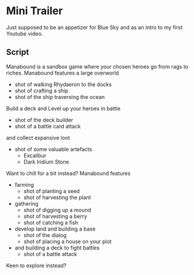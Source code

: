 # Mini Trailer
Just supposed to be an appetizer for Blue Sky and as an intro to my first Youtube video.

## Script
Manabound is a sandbox game where your chosen heroes go from rags to riches. Manabound features a large overworld
  - shot of walking Rhydaeron to the docks
  - shot of crafting a ship
  - shot of the ship traversing the ocean

Build a deck and Level up your heroes in battle
- shot of the deck builder
- shot of a battle card attack

and collect expansive loot
- shot of some valuable artefacts
  - Excalibur
  - Dark Iridium Stone

Want to chill for a bit instead? Manabound features
- farming
  - shot of planting a seed
  - shot of harvesting the plant
- gathering
  - shot of digging up a mound
  - shot of harvesting a berry
  - shot of catching a fish
- develop land and building a base
  - shot of the dialog
  - shot of placing a house on your plot
- and building a deck to fight battles
  - shot of a battle attack

Keen to explore instead? 